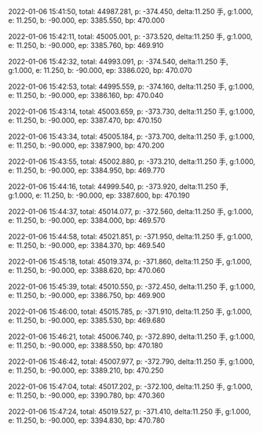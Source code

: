 2022-01-06 15:41:50, total: 44987.281, p: -374.450, delta:11.250 手, g:1.000, e: 11.250, b: -90.000, ep: 3385.550, bp: 470.000

2022-01-06 15:42:11, total: 45005.001, p: -373.520, delta:11.250 手, g:1.000, e: 11.250, b: -90.000, ep: 3385.760, bp: 469.910

2022-01-06 15:42:32, total: 44993.091, p: -374.540, delta:11.250 手, g:1.000, e: 11.250, b: -90.000, ep: 3386.020, bp: 470.070

2022-01-06 15:42:53, total: 44995.559, p: -374.160, delta:11.250 手, g:1.000, e: 11.250, b: -90.000, ep: 3386.160, bp: 470.040

2022-01-06 15:43:14, total: 45003.659, p: -373.730, delta:11.250 手, g:1.000, e: 11.250, b: -90.000, ep: 3387.470, bp: 470.150

2022-01-06 15:43:34, total: 45005.184, p: -373.700, delta:11.250 手, g:1.000, e: 11.250, b: -90.000, ep: 3387.900, bp: 470.200

2022-01-06 15:43:55, total: 45002.880, p: -373.210, delta:11.250 手, g:1.000, e: 11.250, b: -90.000, ep: 3384.950, bp: 469.770

2022-01-06 15:44:16, total: 44999.540, p: -373.920, delta:11.250 手, g:1.000, e: 11.250, b: -90.000, ep: 3387.600, bp: 470.190

2022-01-06 15:44:37, total: 45014.077, p: -372.560, delta:11.250 手, g:1.000, e: 11.250, b: -90.000, ep: 3384.000, bp: 469.570

2022-01-06 15:44:58, total: 45021.851, p: -371.950, delta:11.250 手, g:1.000, e: 11.250, b: -90.000, ep: 3384.370, bp: 469.540

2022-01-06 15:45:18, total: 45019.374, p: -371.860, delta:11.250 手, g:1.000, e: 11.250, b: -90.000, ep: 3388.620, bp: 470.060

2022-01-06 15:45:39, total: 45010.550, p: -372.450, delta:11.250 手, g:1.000, e: 11.250, b: -90.000, ep: 3386.750, bp: 469.900

2022-01-06 15:46:00, total: 45015.785, p: -371.910, delta:11.250 手, g:1.000, e: 11.250, b: -90.000, ep: 3385.530, bp: 469.680

2022-01-06 15:46:21, total: 45006.740, p: -372.890, delta:11.250 手, g:1.000, e: 11.250, b: -90.000, ep: 3388.550, bp: 470.180

2022-01-06 15:46:42, total: 45007.977, p: -372.790, delta:11.250 手, g:1.000, e: 11.250, b: -90.000, ep: 3389.210, bp: 470.250

2022-01-06 15:47:04, total: 45017.202, p: -372.100, delta:11.250 手, g:1.000, e: 11.250, b: -90.000, ep: 3390.780, bp: 470.360

2022-01-06 15:47:24, total: 45019.527, p: -371.410, delta:11.250 手, g:1.000, e: 11.250, b: -90.000, ep: 3394.830, bp: 470.780
